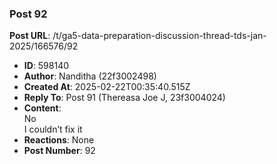 ### Post 92
**Post URL**: /t/ga5-data-preparation-discussion-thread-tds-jan-2025/166576/92
- **ID**: 598140
- **Author**: Nanditha (22f3002498)
- **Created At**: 2025-02-22T00:35:40.515Z
- **Reply To**: Post 91 (Thereasa Joe J, 23f3004024)
- **Content**:  
  No<br>
I couldn’t fix it
- **Reactions**: None
- **Post Number**: 92

